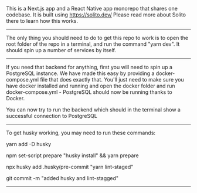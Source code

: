 This is a Next.js app and a React Native app monorepo that shares one codebase.
It is built using https://solito.dev/
Please read more about Solito there to learn how this works.

---

The only thing you should need to do to get this repo to work is to open the root folder of the repo in a terminal, and run the command "yarn dev". It should spin up a number of services by itself.

---

If you need that backend for anything, first you will need to spin up a PostgreSQL instance. We have made this easy by providing a docker-compose.yml file that does exactly that. You'll just need to make sure you have docker installed and running and open the docker folder and run docker-compose.yml - PostgreSQL should now be running thanks to Docker.

You can now try to run the backend which should in the terminal show a successful connection to PostgreSQL

---

To get husky working, you may need to run these commands:

yarn add -D husky

npm set-script prepare "husky install" && yarn prepare

npx husky add .husky/pre-commit "yarn lint-staged"

git commit -m "added husky and lint-stagged"

---
